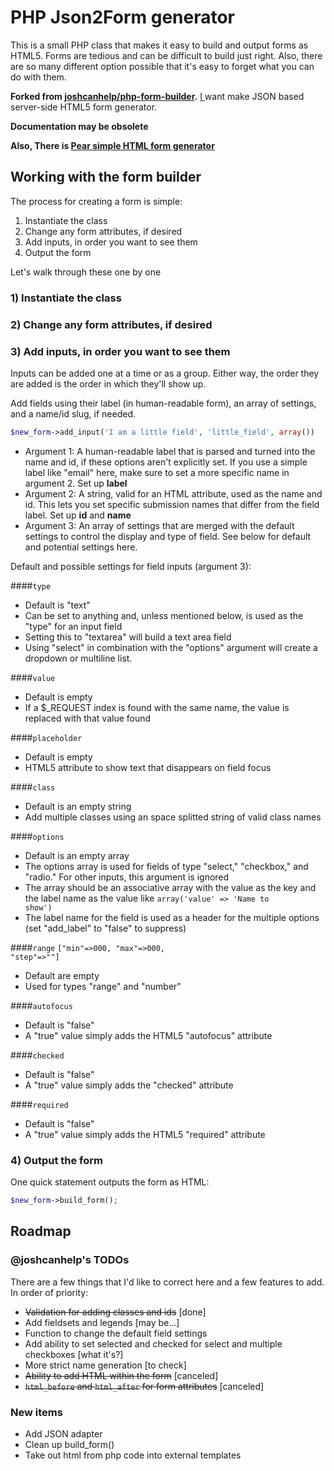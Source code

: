# PHP Json2Form generator
This is a small PHP class that makes it easy to build and output forms as HTML5. Forms are tedious and can be difficult to build just right. Also, there are so many different option possible that it's easy to forget what you can do with them. 

**Forked from [joshcanhelp/php-form-builder](https://github.com/joshcanhelp/php-form-builder).**
 [ I ](https://github.com/a-x-) want make JSON based server-side HTML5 form generator.

**Documentation may be obsolete**

**Also, There is [Pear simple HTML form generator](http://pear.php.net/manual/en/package.html.html-form.intro.php)**

## Working with the form builder

The process for creating a form is simple:

1) Instantiate the class
2) Change any form attributes, if desired
3) Add inputs, in order you want to see them
4) Output the form

Let's walk through these one by one

### 1) Instantiate the class

### 2) Change any form attributes, if desired

### 3) Add inputs, in order you want to see them

Inputs can be added one at a time or as a group. Either way, the order they are added is the order in which they'll show up.

Add fields using their label (in human-readable form), an array of settings, and a name/id slug, if needed.

```php
$new_form->add_input('I am a little field', 'little_field', array())
```

* Argument 1: A human-readable label that is parsed and turned into the name and id, if these options aren't explicitly set.
 If you use a simple label like "email" here, make sure to set a more specific name in argument 2. Set up **label**
* Argument 2: A string, valid for an HTML attribute, used as the name and id.
 This lets you set specific submission names that differ from the field label. Set up **id** and **name**
* Argument 3: An array of settings that are merged with the default settings to control the display and type of field.
 See below for default and potential settings here.

Default and possible settings for field inputs (argument 3):

####<code>type</code>
* Default is "text"
* Can be set to anything and, unless mentioned below, is used as the "type" for an input field
* Setting this to "textarea" will build a text area field
* Using "select" in combination with the "options" argument will create a dropdown or multiline list.

####<code>value</code>
* Default is empty
* If a $_REQUEST index is found with the same name, the value is replaced with that value found

####<code>placeholder</code>
* Default is empty
* HTML5 attribute to show text that disappears on field focus

####<code>class</code>
* Default is an empty string
* Add multiple classes using an space splitted string of valid class names

####<code>options</code>
* Default is an empty array
* The options array is used for fields of type "select," "checkbox," and "radio." For other inputs, this argument is ignored
* The array should be an associative array with the value as the key and the label name as the value
 like <code>array('value' => 'Name to show')</code>
* The label name for the field is used as a header for the multiple options (set "add_label" to "false" to suppress)

####<code>range</code>
<code>["min"=>000, "max"=>000, "step"=>""]</code>
* Default are empty
* Used for types "range" and "number"

####<code>autofocus</code>
* Default is "false"
* A "true" value simply adds the HTML5 "autofocus" attribute

####<code>checked</code>
* Default is "false"
* A "true" value simply adds the "checked" attribute

####<code>required</code>
* Default is "false"
* A "true" value simply adds the HTML5 "required" attribute

### 4) Output the form

One quick statement outputs the form as HTML:

```php
$new_form->build_form();
```

## Roadmap
### @joshcanhelp's TODOs
There are a few things that I'd like to correct here and a few features to add. In order of priority:

* ~~Validation for adding classes and ids~~ [done]
* Add fieldsets and legends [may be...]
* Function to change the default field settings
* Add ability to set selected and checked for select and multiple checkboxes [what it's?]
* More strict name generation [to check]
* ~~Ability to add HTML within the form~~ [canceled]
* ~~`html_before` and `html_after` for form attributes~~ [canceled]

### New items
* Add JSON adapter
* Clean up build_form()
* Take out html from php code into external templates

